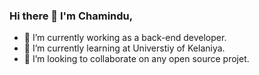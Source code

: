 ### Hi there 👋 I'm Chamindu,

- 🔭 I’m currently working as a back-end developer.
- 🌱 I’m currently learning at Universtiy of Kelaniya.
- 👯 I’m looking to collaborate on any open source projet.


